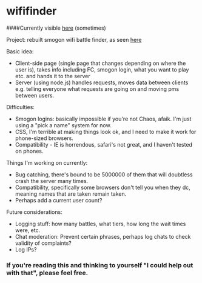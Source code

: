 # wififinder

####Currently visible [here](https://wififinder-articuno-i.c9users.io/) (sometimes)

Project: rebuilt smogon wifi battle finder, as seen [here](https://www.youtube.com/watch?v=Lg3ivOcyx3w) 

Basic idea:
* Client-side page (single page that changes depending on where the user is), takes info including FC, smogon login, what you want to play etc. and hands it to the server
* Server (using node.js) handles requests, moves data between clients e.g. telling everyone what requests are going on and moving pms between users.

Difficulties:  
* Smogon logins: basically impossible if you're not Chaos, afaik. I'm just using a "pick a name" system for now.
* CSS, I'm terrible at making things look ok, and I need to make it work for phone-sized browsers.
* Compatibility - IE is horrendous, safari's not great, and I haven't tested on phones.

Things I'm working on currently:
* Bug catching, there's bound to be 5000000 of them that will doubtless crash the server many times.
* Compatibility, specifically some browsers don't tell you when they dc, meaning names that are taken remain taken.
* Perhaps add a current user count?

Future considerations:
* Logging stuff: how many battles, what tiers, how long the wait times were, etc.
* Chat moderation: Prevent certain phrases, perhaps log chats to check validity of complaints?
* Log IPs?

### If you're reading this and thinking to yourself "I could help out with that", please feel free.
